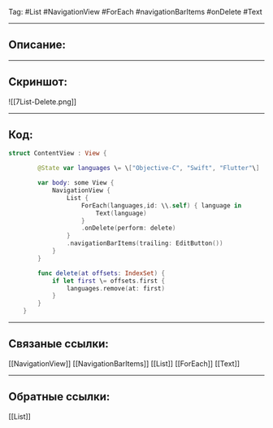 Tag: #List #NavigationView #ForEach #navigationBarItems #onDelete #Text 

---
## Описание:


---
## Скриншот:
![[7List-Delete.png]]

---
## Код:

``` swift
struct ContentView : View {

        @State var languages \= \["Objective-C", "Swift", "Flutter"\]

        var body: some View {
            NavigationView {
                List {
                    ForEach(languages,id: \\.self) { language in
                        Text(language)
                    }
                    .onDelete(perform: delete)
                }
                .navigationBarItems(trailing: EditButton())
            }
        }

        func delete(at offsets: IndexSet) {
            if let first \= offsets.first {
                languages.remove(at: first)
            }
        }
    }

```

---
## Связаные ссылки:
[[NavigationView]]
[[NavigationBarItems]]
[[List]]
[[ForEach]]
[[Text]]

---
## Обратные ссылки:
[[List]]